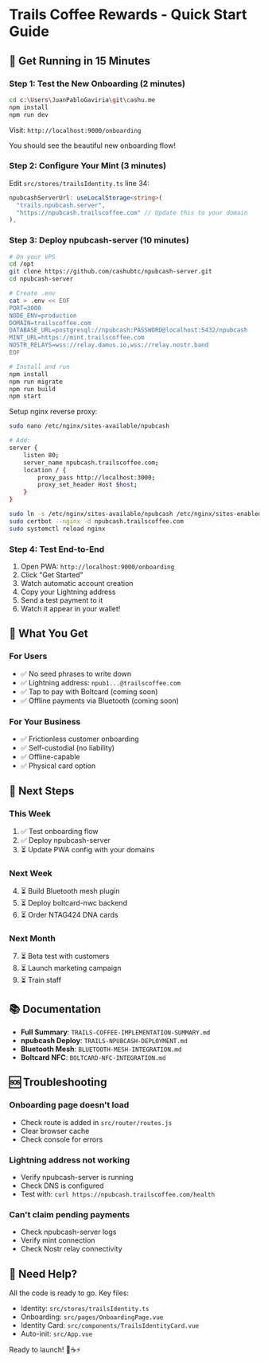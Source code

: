 # Trails Coffee Rewards - Quick Start Guide

## 🚀 Get Running in 15 Minutes

### Step 1: Test the New Onboarding (2 minutes)

```bash
cd c:\Users\JuanPabloGaviria\git\cashu.me
npm install
npm run dev
```

Visit: `http://localhost:9000/onboarding`

You should see the beautiful new onboarding flow!

### Step 2: Configure Your Mint (3 minutes)

Edit `src/stores/trailsIdentity.ts` line 34:

```typescript
npubcashServerUrl: useLocalStorage<string>(
  "trails.npubcash.server",
  "https://npubcash.trailscoffee.com" // Update this to your domain
),
```

### Step 3: Deploy npubcash-server (10 minutes)

```bash
# On your VPS
cd /opt
git clone https://github.com/cashubtc/npubcash-server.git
cd npubcash-server

# Create .env
cat > .env << EOF
PORT=3000
NODE_ENV=production
DOMAIN=trailscoffee.com
DATABASE_URL=postgresql://npubcash:PASSWORD@localhost:5432/npubcash
MINT_URL=https://mint.trailscoffee.com
NOSTR_RELAYS=wss://relay.damus.io,wss://relay.nostr.band
EOF

# Install and run
npm install
npm run migrate
npm run build
npm start
```

Setup nginx reverse proxy:

```bash
sudo nano /etc/nginx/sites-available/npubcash

# Add:
server {
    listen 80;
    server_name npubcash.trailscoffee.com;
    location / {
        proxy_pass http://localhost:3000;
        proxy_set_header Host $host;
    }
}

sudo ln -s /etc/nginx/sites-available/npubcash /etc/nginx/sites-enabled/
sudo certbot --nginx -d npubcash.trailscoffee.com
sudo systemctl reload nginx
```

### Step 4: Test End-to-End

1. Open PWA: `http://localhost:9000/onboarding`
2. Click "Get Started"
3. Watch automatic account creation
4. Copy your Lightning address
5. Send a test payment to it
6. Watch it appear in your wallet!

## 🎯 What You Get

### For Users
- ✅ No seed phrases to write down
- ✅ Lightning address: `npub1...@trailscoffee.com`
- ✅ Tap to pay with Boltcard (coming soon)
- ✅ Offline payments via Bluetooth (coming soon)

### For Your Business
- ✅ Frictionless customer onboarding
- ✅ Self-custodial (no liability)
- ✅ Offline-capable
- ✅ Physical card option

## 📱 Next Steps

### This Week
1. ✅ Test onboarding flow
2. ✅ Deploy npubcash-server
3. ⏳ Update PWA config with your domains

### Next Week
4. ⏳ Build Bluetooth mesh plugin
5. ⏳ Deploy boltcard-nwc backend
6. ⏳ Order NTAG424 DNA cards

### Next Month
7. ⏳ Beta test with customers
8. ⏳ Launch marketing campaign
9. ⏳ Train staff

## 📚 Documentation

- **Full Summary**: `TRAILS-COFFEE-IMPLEMENTATION-SUMMARY.md`
- **npubcash Deploy**: `TRAILS-NPUBCASH-DEPLOYMENT.md`
- **Bluetooth Mesh**: `BLUETOOTH-MESH-INTEGRATION.md`
- **Boltcard NFC**: `BOLTCARD-NFC-INTEGRATION.md`

## 🆘 Troubleshooting

### Onboarding page doesn't load
- Check route is added in `src/router/routes.js`
- Clear browser cache
- Check console for errors

### Lightning address not working
- Verify npubcash-server is running
- Check DNS is configured
- Test with: `curl https://npubcash.trailscoffee.com/health`

### Can't claim pending payments
- Check npubcash-server logs
- Verify mint connection
- Check Nostr relay connectivity

## 💬 Need Help?

All the code is ready to go. Key files:

- Identity: `src/stores/trailsIdentity.ts`
- Onboarding: `src/pages/OnboardingPage.vue`
- Identity Card: `src/components/TrailsIdentityCard.vue`
- Auto-init: `src/App.vue`

Ready to launch! 🚀☕⚡



